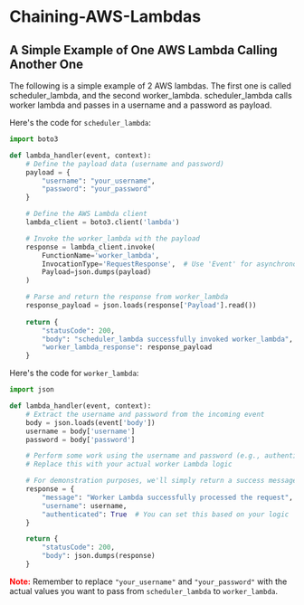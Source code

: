 # Chaining-AWS-Lambdas

## A Simple Example of One AWS Lambda Calling Another One
The following is a simple example of  2 AWS lambdas. The first one is called scheduler_lambda, and the second worker_lambda. scheduler_lambda calls worker lambda and passes in a username and a password as payload.

Here's the code for `scheduler_lambda`:

```python
import boto3

def lambda_handler(event, context):
    # Define the payload data (username and password)
    payload = {
        "username": "your_username",
        "password": "your_password"
    }

    # Define the AWS Lambda client
    lambda_client = boto3.client('lambda')

    # Invoke the worker_lambda with the payload
    response = lambda_client.invoke(
        FunctionName='worker_lambda',
        InvocationType='RequestResponse',  # Use 'Event' for asynchronous invocation
        Payload=json.dumps(payload)
    )

    # Parse and return the response from worker_lambda
    response_payload = json.loads(response['Payload'].read())
    
    return {
        "statusCode": 200,
        "body": "scheduler_lambda successfully invoked worker_lambda",
        "worker_lambda_response": response_payload
    }
```

Here's the code for `worker_lambda`:

```python
import json

def lambda_handler(event, context):
    # Extract the username and password from the incoming event
    body = json.loads(event['body'])
    username = body['username']
    password = body['password']

    # Perform some work using the username and password (e.g., authenticate)
    # Replace this with your actual worker Lambda logic

    # For demonstration purposes, we'll simply return a success message
    response = {
        "message": "Worker Lambda successfully processed the request",
        "username": username,
        "authenticated": True  # You can set this based on your logic
    }

    return {
        "statusCode": 200,
        "body": json.dumps(response)
    }
```

**<font color="red">Note:</font>**  Remember to replace `"your_username"` and `"your_password"` with the actual values you want to pass from `scheduler_lambda` to `worker_lambda`.
